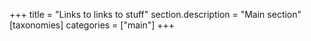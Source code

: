 +++
title = "Links to links to stuff"
section.description = "Main section"
[taxonomies]
categories = ["main"]
+++


